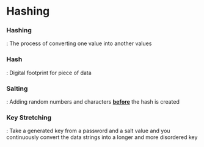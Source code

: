 # Hashing

### Hashing
 : The process of converting one value into another values


### Hash
 : Digital footprint for piece of data


### Salting
 : Adding random numbers and characters **<ins>before</ins>** the hash is created


### Key Stretching
 : Take a generated key from a password and a salt value and you continuously convert the data strings into a longer and more disordered key